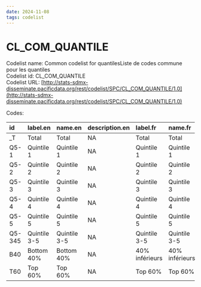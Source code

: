 ```yaml
---
date: 2024-11-08
tags: codelist
---
```


# CL_COM_QUANTILE

Codelist name: Common codelist for quantilesListe de codes commune pour les quantiles  
Codelist id: CL_COM_QUANTILE  
Codelist URL: [http://stats-sdmx-disseminate.pacificdata.org/rest/codelist/SPC/CL_COM_QUANTILE/1.0](http://stats-sdmx-disseminate.pacificdata.org/rest/codelist/SPC/CL_COM_QUANTILE/1.0)  

Codes:  

|id     |label.en     |name.en      |description.en |label.fr       |name.fr        |description.fr |
|:------|:------------|:------------|:--------------|:--------------|:--------------|:--------------|
|_T     |Total        |Total        |NA             |Total          |Total          |NA             |
|Q5-1   |Quintile 1   |Quintile 1   |NA             |Quintile 1     |Quintile 1     |NA             |
|Q5-2   |Quintile 2   |Quintile 2   |NA             |Quintile 2     |Quintile 2     |NA             |
|Q5-3   |Quintile 3   |Quintile 3   |NA             |Quintile 3     |Quintile 3     |NA             |
|Q5-4   |Quintile 4   |Quintile 4   |NA             |Quintile 4     |Quintile 4     |NA             |
|Q5-5   |Quintile 5   |Quintile 5   |NA             |Quintile 5     |Quintile 5     |NA             |
|Q5-345 |Quintile 3-5 |Quintile 3-5 |NA             |Quintile 3-5   |Quintile 3-5   |NA             |
|B40    |Bottom 40%   |Bottom 40%   |NA             |40% inférieurs |40% inférieurs |NA             |
|T60    |Top 60%      |Top 60%      |NA             |Top 60%        |Top 60%        |NA             |
